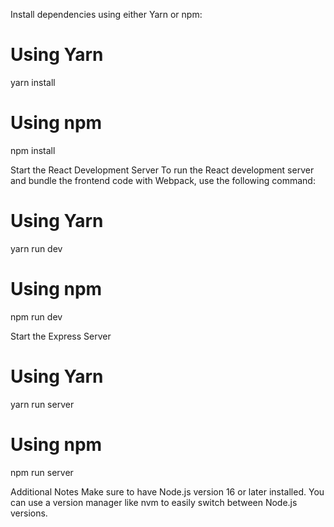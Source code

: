 Install dependencies using either Yarn or npm:
# Using Yarn
yarn install

# Using npm
npm install

Start the React Development Server
To run the React development server and bundle the frontend code with Webpack, use the following command:

# Using Yarn
yarn run dev

# Using npm
npm run dev

Start the Express Server
# Using Yarn
yarn run server

# Using npm
npm run server

Additional Notes
Make sure to have Node.js version 16 or later installed. You can use a version manager like nvm to easily switch between Node.js versions.